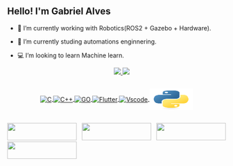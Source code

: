 ## Hello! I'm Gabriel Alves



- 🤖 I’m currently working with Robotics(ROS2 + Gazebo + Hardware).
- 🌱 I’m currently studing automations enginnering.
- 💻 I’m looking to learn Machine learn.

  
  <div align="center">
    <a href="https://github.com/gabriel1git">
    <img loading="lazy" height="200em" src="https://github-readme-stats.vercel.app/api/top-langs/?username=gabriel1git&layout=compact&langs_count=7&theme=tokyonight"/>
    <img loading="lazy" height="200em" src="https://github-readme-stats.vercel.app/api?username=gabriel1git&show_icons=true&theme=tokyonight&include_all_commits=true&count_private=true"/>
  <div>
  
##
    
  <div align="center">
    <img align="center" alt="C" height="50" width="100"src="https://cdn.jsdelivr.net/gh/devicons/devicon/icons/c/c-line.svg"> 
    <img align="center" alt="C++" height="50" width="100" src="https://cdn.jsdelivr.net/gh/devicons/devicon/icons/cplusplus/cplusplus-line.svg">
    <img align="center" alt="GO" height="50" width="100" src="https://cdn.jsdelivr.net/gh/devicons/devicon/icons/go/go-original-wordmark.svg">
    <img align="center" alt="Flutter" height="50" width="100" src="https://cdn.jsdelivr.net/gh/devicons/devicon/icons/flutter/flutter-original.svg">
    <img align="center" alt="Vscode" height="50" width="100" src="https://cdn.jsdelivr.net/gh/devicons/devicon/icons/vscode/vscode-original.svg">
    <img align="center" alt="Python" height="50" width="100" src="https://raw.githubusercontent.com/devicons/devicon/master/icons/python/python-original.svg">
  <div>
  
  ##
  
  <div align="justify"> 
    <a href="https://www.linkedin.com/in/gabriel--alves" target="_blank"><img src="https://img.shields.io/badge/LinkedIn-0077B5?style=for-the-badge&logo=linkedin&logoColor=white" target="_blank" style="width: 160px; height: 40px;"></a>
    <a href="https://www.instagram.com/gabr10l" target="_blank"><img src="https://img.shields.io/badge/Instagram-E4405F?style=for-the-badge&logo=instagram&logoColor=white" style="width: 160px; height: 40px;"></a>
 	  <a href="https://www.facebook.com/gabrielAutomations/about" target="_blank"><img src="https://img.shields.io/badge/Facebook-1877F2?style=for-the-badge&logo=facebook&logoColor=white" style="width: 160px; height: 40px;"></a>
    <a href = "mailto:ggabriel9925@gmail.com"><img src="https://img.shields.io/badge/Gmail-D14836?style=for-the-badge&logo=gmail&logoColor=white" target="_blank" style="width: 160px; height: 40px;"></a>
 
  </div>
